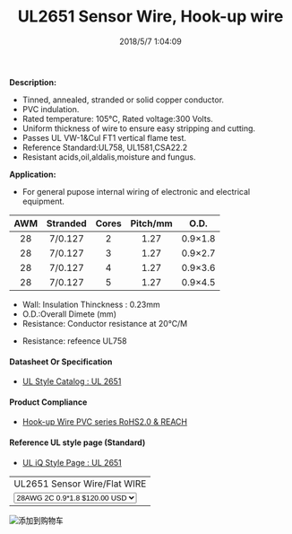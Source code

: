 ﻿---
layout: post 
title: UL2651 Sensor Wire, Hook-up wire
categories: wire-cable
overview: For general pupose internal wiring of electronic and electrical equipment
series: FN20
part_number: 20-2651-0
thumb_img: static/22-thumb-20200325135454.jpg
image: static/22-20200325135454.jpg
date: 2018/5/7 1:04:09
permalink: /wire-cable/ul2651-sensor-wire-hookup-wire.html
---


__Description:__

* Tinned, annealed, stranded or solid copper conductor.
* PVC indulation.
* Rated temperature: 105℃, Rated voltage:300 Volts.
* Uniform thickness of wire to ensure easy stripping and cutting.
* Passes UL VW-1&Cul FT1 vertical flame test.
* Reference Standard:UL758, UL1581,CSA22.2 
* Resistant acids,oil,aldalis,moisture and fungus. 

__Application:__

* For general pupose internal wiring of electronic and electrical equipment.

AWM | Stranded | Cores | Pitch/mm | O.D.
:-: | :-: | :-: | :-: | :-:
28 | 7/0.127 | 2 | 1.27 | 0.9×1.8
28 | 7/0.127 | 3 | 1.27 | 0.9×2.7
28 | 7/0.127 | 4 | 1.27 | 0.9×3.6
28 | 7/0.127 | 5 | 1.27 | 0.9×4.5


* Wall: Insulation Thinckness : 0.23mm
* O.D.:Overall Dimete (mm) 
* Resistance: Conductor resistance  at 20℃/M</p>
* Resistance: refeence UL758

#### Datasheet Or Specification

* [UL Style Catalog : UL 2651](/assets/catalogs/catalog-ul-style-2651.pdf)

#### Product Compliance

* [Hook-up Wire PVC  series RoHS2.0 &  REACH](/assets/compliance/2023-pvc.zip)

#### Reference UL style page (Standard)

* [UL iQ Style Page : UL 2651](https://iq.ul.com/awm/stylepage.aspx?style=2651)

<form action="https://www.paypal.com/cgi-bin/webscr" method="post" target="_blank">
  <input type="hidden" name="cmd" value="_s-xclick" />
  <input type="hidden" name="hosted_button_id" value="7W94BFLSFZ58S" />
  <table>
    <tr>
      <td>
        <input type="hidden" name="on0" value="UL2651 Sensor Wire/Flat WIRE"/>
        UL2651 Sensor Wire/Flat WIRE
      </td>
    </tr>
    <tr>
      <td>
        <select name="os0">
          <option value="28AWG 2C 0.9*1.8">
            28AWG 2C 0.9*1.8 $120.00 USD
          </option>
          <option value="28AWG 3C 0.9*2.7">
            28AWG 3C 0.9*2.7 $120.00 USD
          </option>
          <option value="28AWG 4C 0.9*3.6">
            28AWG 4C 0.9*3.6 $142.00 USD
          </option>
          <option value="28AWG 5C 0.9*4.5">
            28AWG 5C 0.9*4.5 $158.00 USD
          </option>
        </select>
      </td>
    </tr>
  </table>
  <input type="hidden" name="currency_code" value="USD" />
  <input type="image" src="https://www.paypalobjects.com/en_US/i/btn/btn_cart_SM.gif" border="0" name="submit" title="有了PayPal，您可以更安全便捷地在线付款！" alt="添加到购物车" />
</form>
